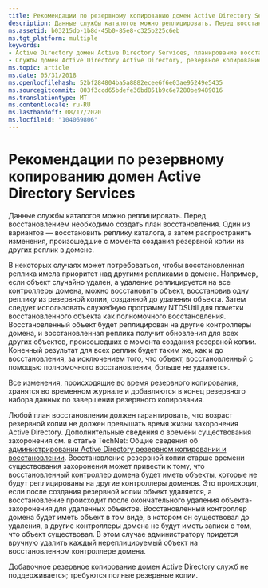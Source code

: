 ```yaml
---
title: Рекомендации по резервному копированию домен Active Directory Services
description: Данные службы каталогов можно реплицировать. Перед восстановлением необходимо создать план восстановления.
ms.assetid: b03215db-1b8d-45b0-85e8-c325b225c6eb
ms.tgt_platform: multiple
keywords:
- Active Directory домен Active Directory Services, планирование восстановления
- Службы домен Active Directory Active Directory, резервное копирование
ms.topic: article
ms.date: 05/31/2018
ms.openlocfilehash: 52bf284804ba5a8882ecee6f6e03ae95249e5435
ms.sourcegitcommit: 803f3ccd65bdefe36bd851b9c6e7280be9489016
ms.translationtype: MT
ms.contentlocale: ru-RU
ms.lasthandoff: 08/17/2020
ms.locfileid: "104069806"
---
```

# <a name="considerations-for-active-directory-domain-services-backup"></a>Рекомендации по резервному копированию домен Active Directory Services

Данные службы каталогов можно реплицировать. Перед восстановлением необходимо создать план восстановления. Один из вариантов — восстановить реплику каталога, а затем распространить изменения, произошедшие с момента создания резервной копии из других реплик в домене.

В некоторых случаях может потребоваться, чтобы восстановленная реплика имела приоритет над другими репликами в домене. Например, если объект случайно удален, а удаление реплицируется на все контроллеры домена, можно восстановить объект, восстановив одну реплику из резервной копии, созданной до удаления объекта. Затем следует использовать служебную программу NTDSUtil для пометки восстановленного объекта как полномочного восстановления. Восстановленный объект будет реплицирован на другие контроллеры домена, и восстановленная реплика получит обновления для всех других объектов, произошедших с момента создания резервной копии. Конечный результат для всех реплик будет таким же, как и до восстановления, за исключением того, что объект, восстановленный с помощью полномочного восстановления, больше не удаляется.

Все изменения, происходящие во время резервного копирования, хранятся во временном журнале и добавляются в конец резервного набора данных по завершении резервного копирования.

Любой план восстановления должен гарантировать, что возраст резервной копии не должен превышать время жизни захоронения Active Directory. Дополнительные сведения о времени существования захоронения см. в статье TechNet: Общие сведения об [администрировании Active Directory резервном копировании и восстановлении](/previous-versions/windows/it-pro/windows-server-2008-R2-and-2008/cc816677(v=ws.10)). Восстановление резервной копии старше времени существования захоронения может привести к тому, что восстановленный контроллер домена будет иметь объекты, которые не будут реплицированы на другие контроллеры доменов. Это происходит, если после создания резервной копии объект удаляется, а восстановление происходит после окончательного удаления объекта-захоронения для удаленных объектов. Восстановленный контроллер домена будет иметь объект в том виде, в котором он существовал до удаления, а другие контроллеры домена не будут иметь записи о том, что объект существовал. В этом случае администратору придется вручную удалить каждый нереплицируемый объект на восстановленном контроллере домена.

Добавочное резервное копирование домен Active Directory служб не поддерживается; требуются полные резервные копии.

 

 